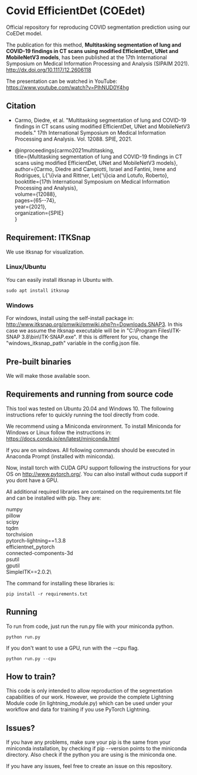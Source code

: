 # Covid EfficientDet (COEdet)
Official repository for reproducing COVID segmentation prediction using our CoEDet model.

The publication for this method, **Multitasking segmentation of lung and COVID-19 findings in CT scans using modified EfficientDet, UNet and MobileNetV3 models**, has been published at the 17th International Symposium on Medical Information Processing and Analysis (SIPAIM 2021).
http://dx.doi.org/10.1117/12.2606118

The presentation can be watched in YouTube:
https://www.youtube.com/watch?v=PlhNUD0Y4hg

## Citation
* Carmo, Diedre, et al. "Multitasking segmentation of lung and COVID-19 findings in CT scans using modified EfficientDet, UNet and MobileNetV3 models." 17th International Symposium on Medical Information Processing and Analysis. Vol. 12088. SPIE, 2021.

* @inproceedings{carmo2021multitasking,\
  title={Multitasking segmentation of lung and COVID-19 findings in CT scans using modified EfficientDet, UNet and MobileNetV3 models},\
  author={Carmo, Diedre and Campiotti, Israel and Fantini, Irene and Rodrigues, L{\'\i}via and Rittner, Let{\'\i}cia and Lotufo, Roberto},\
  booktitle={17th International Symposium on Medical Information Processing and Analysis},\
  volume={12088},\
  pages={65--74},\
  year={2021},\
  organization={SPIE}\
}

## Requirement: ITKSnap

We use itksnap for visualization. 

### Linux/Ubuntu

You can easily install itksnap in Ubuntu with.

    sudo apt install itksnap

### Windows

For windows, install using the self-install package in: http://www.itksnap.org/pmwiki/pmwiki.php?n=Downloads.SNAP3. In this case we assume the itksnap executable will be in "C:\\Program Files\\ITK-SNAP 3.8\\bin\\ITK-SNAP.exe". If this is different for you, change the "windows_itksnap_path" variable in the config.json file.

## Pre-built binaries

We will make those available soon.

## Requirements and running from source code

This tool was tested on Ubuntu 20.04 and Windows 10. The following instructions refer to quickly running the tool directly from code.

We recommend using a Miniconda environment. To install Miniconda for Windows or Linux follow the instructions in: https://docs.conda.io/en/latest/miniconda.html

If you are on windows. All following commands should be executed in Anaconda Prompt (installed with miniconda).

Now, install torch with CUDA GPU support following the instructions for your OS on http://www.pytorch.org/. You can also install without cuda support if you dont have a GPU.

All additional required libraries are contained on the requirements.txt file and can be installed with pip. They are:

numpy\
pillow\
scipy\
tqdm\
torchvision\
pytorch-lightning==1.3.8\
efficientnet_pytorch\
connected-components-3d\
psutil\
gputil\
SimpleITK==2.0.2\

The command for installing these libraries is: 

    pip install -r requirements.txt

## Running 

To run from code, just run the run.py file with your miniconda python. 

    python run.py

If you don't want to use a GPU, run with the --cpu flag.

    python run.py --cpu

## How to train?

This code is only intended to allow reproduction of the segmentation capabilities of our work. 
However, we provide the complete Lightning Module code (in lightning_module.py) which can be used under your workflow and data for training if you use PyTorch Lightning.

## Issues?

If you have any problems, make sure your pip is the same from your miniconda installation,
by checking if pip --version points to the miniconda directory. Also check if the python you are using is the miniconda one.

If you have any issues, feel free to create an issue on this repository.